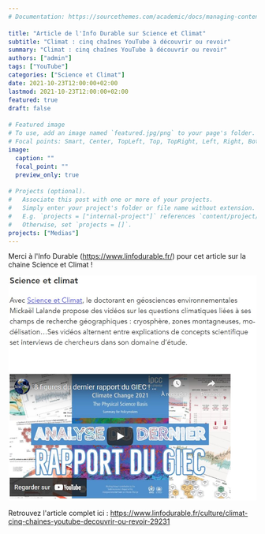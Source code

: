 ```yaml
---
# Documentation: https://sourcethemes.com/academic/docs/managing-content/

title: "Article de l'Info Durable sur Science et Climat"
subtitle: "Climat : cinq chaînes YouTube à découvrir ou revoir"
summary: "Climat : cinq chaînes YouTube à découvrir ou revoir"
authors: ["admin"]
tags: ["YouTube"]
categories: ["Science et Climat"]
date: 2021-10-23T12:00:00+02:00
lastmod: 2021-10-23T12:00:00+02:00
featured: true
draft: false

# Featured image
# To use, add an image named `featured.jpg/png` to your page's folder.
# Focal points: Smart, Center, TopLeft, Top, TopRight, Left, Right, BottomLeft, Bottom, BottomRight.
image:
  caption: ""
  focal_point: ""
  preview_only: true

# Projects (optional).
#   Associate this post with one or more of your projects.
#   Simply enter your project's folder or file name without extension.
#   E.g. `projects = ["internal-project"]` references `content/project/deep-learning/index.md`.
#   Otherwise, set `projects = []`.
projects: ["Medias"]
---
```


Merci à l'Info Durable (https://www.linfodurable.fr/) pour cet article sur la chaine Science et Climat !

![](linfodurable.jpg)

Retrouvez l'article complet ici : https://www.linfodurable.fr/culture/climat-cinq-chaines-youtube-decouvrir-ou-revoir-29231
